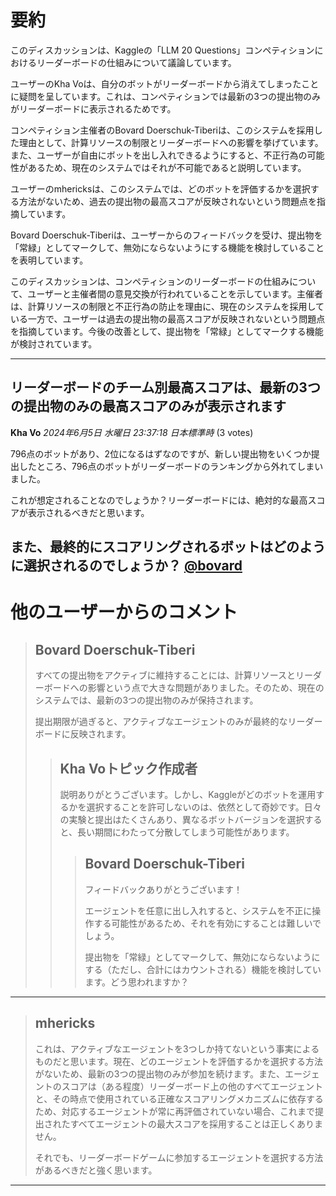 # 要約 
このディスカッションは、Kaggleの「LLM 20 Questions」コンペティションにおけるリーダーボードの仕組みについて議論しています。

ユーザーのKha Voは、自分のボットがリーダーボードから消えてしまったことに疑問を呈しています。これは、コンペティションでは最新の3つの提出物のみがリーダーボードに表示されるためです。

コンペティション主催者のBovard Doerschuk-Tiberiは、このシステムを採用した理由として、計算リソースの制限とリーダーボードへの影響を挙げています。また、ユーザーが自由にボットを出し入れできるようにすると、不正行為の可能性があるため、現在のシステムではそれが不可能であると説明しています。

ユーザーのmhericksは、このシステムでは、どのボットを評価するかを選択する方法がないため、過去の提出物の最高スコアが反映されないという問題点を指摘しています。

Bovard Doerschuk-Tiberiは、ユーザーからのフィードバックを受け、提出物を「常緑」としてマークして、無効にならないようにする機能を検討していることを表明しています。

このディスカッションは、コンペティションのリーダーボードの仕組みについて、ユーザーと主催者間の意見交換が行われていることを示しています。主催者は、計算リソースの制限と不正行為の防止を理由に、現在のシステムを採用している一方で、ユーザーは過去の提出物の最高スコアが反映されないという問題点を指摘しています。今後の改善として、提出物を「常緑」としてマークする機能が検討されています。


---
## リーダーボードのチーム別最高スコアは、最新の3つの提出物のみの最高スコアのみが表示されます

**Kha Vo** *2024年6月5日 水曜日 23:37:18 日本標準時* (3 votes)

796点のボットがあり、2位になるはずなのですが、新しい提出物をいくつか提出したところ、796点のボットがリーダーボードのランキングから外れてしまいました。

これが想定されることなのでしょうか？リーダーボードには、絶対的な最高スコアが表示されるべきだと思います。

また、最終的にスコアリングされるボットはどのように選択されるのでしょうか？
[@bovard](https://www.kaggle.com/bovard) 
---
 # 他のユーザーからのコメント
> ## Bovard Doerschuk-Tiberi
> 
> すべての提出物をアクティブに維持することには、計算リソースとリーダーボードへの影響という点で大きな問題がありました。そのため、現在のシステムでは、最新の3つの提出物のみが保持されます。
> 
> 提出期限が過ぎると、アクティブなエージェントのみが最終的なリーダーボードに反映されます。
> 
> 
> 
> > ## Kha Voトピック作成者
> > 
> > 説明ありがとうございます。しかし、Kaggleがどのボットを運用するかを選択することを許可しないのは、依然として奇妙です。日々の実験と提出はたくさんあり、異なるボットバージョンを選択すると、長い期間にわたって分散してしまう可能性があります。
> > 
> > 
> > 
> > > ## Bovard Doerschuk-Tiberi
> > > 
> > > フィードバックありがとうございます！
> > > 
> > > エージェントを任意に出し入れすると、システムを不正に操作する可能性があるため、それを有効にすることは難しいでしょう。
> > > 
> > > 提出物を「常緑」としてマークして、無効にならないようにする（ただし、合計にはカウントされる）機能を検討しています。どう思われますか？
> > > 
> > > 
> > > 
---
> ## mhericks
> 
> これは、アクティブなエージェントを3つしか持てないという事実によるものだと思います。現在、どのエージェントを評価するかを選択する方法がないため、最新の3つの提出物のみが参加を続けます。また、エージェントのスコアは（ある程度）リーダーボード上の他のすべてエージェントと、その時点で使用されている正確なスコアリングメカニズムに依存するため、対応するエージェントが常に再評価されていない場合、これまで提出されたすべてエージェントの最大スコアを採用することは正しくありません。
> 
> それでも、リーダーボードゲームに参加するエージェントを選択する方法があるべきだと強く思います。
> 
> 
> 
---
